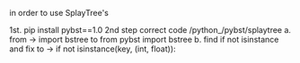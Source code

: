 in order to use SplayTree's

1st. pip install pybst==1.0
2nd step
correct code /python\_/pybst/splaytree
a. from -> import bstree to from pybst import bstree
b. find if not isinstance and fix to -> if not isinstance(key, (int, float)):
